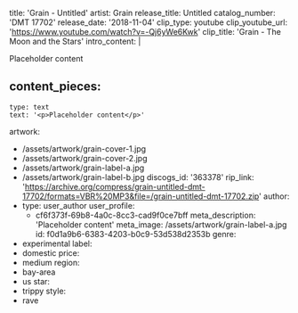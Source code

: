 title: 'Grain - Untitled'
artist: Grain
release_title: Untitled
catalog_number: 'DMT 17702'
release_date: '2018-11-04'
clip_type: youtube
clip_youtube_url: 'https://www.youtube.com/watch?v=-Qj6yWe6Kwk'
clip_title: 'Grain - The Moon and the Stars'
intro_content: |
  <p>Placeholder content
  </p>
  
content_pieces:
  -
    type: text
    text: '<p>Placeholder content</p>'
artwork:
  - /assets/artwork/grain-cover-1.jpg
  - /assets/artwork/grain-cover-2.jpg
  - /assets/artwork/grain-label-a.jpg
  - /assets/artwork/grain-label-b.jpg
discogs_id: '363378'
rip_link: 'https://archive.org/compress/grain-untitled-dmt-17702/formats=VBR%20MP3&file=/grain-untitled-dmt-17702.zip'
author:
  -
    type: user_author
    user_profile:
      - cf6f373f-69b8-4a0c-8cc3-cad9f0ce7bff
meta_description: 'Placeholder content'
meta_image: /assets/artwork/grain-label-a.jpg
id: f0d1a9b6-6383-4203-b0c9-53d538d2353b
genre:
  - experimental
label:
  - domestic
price:
  - medium
region:
  - bay-area
  - us
star:
  - trippy
style:
  - rave
